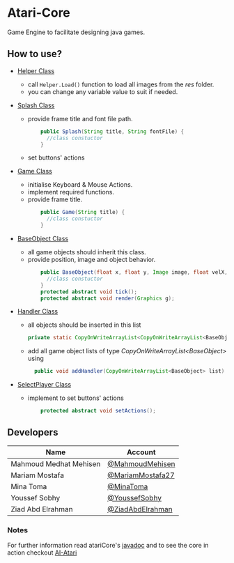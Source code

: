# Atari-Core
Game Engine to facilitate designing java games.

## How to use?
- [Helper Class](https://github.com/MinaToma/Atari-Core/blob/master/src/atariCore/Helper.java)
  - call `Helper.Load()` function to load all images from the _res_ folder.
  - you can change any variable value to suit if needed.
  
- [Splash Class](https://github.com/MinaToma/Atari-Core/blob/master/src/atariCore/Splash.java)
  - provide frame title and font file path.
    ```java 
        public Splash(String title, String fontFile) {
          //class constuctor
        }
    ```
  - set buttons' actions
  
- [Game Class](https://github.com/MinaToma/Atari-Core/blob/master/src/atariCore/Game.java)
  - initialise Keyboard & Mouse Actions.
  - implement required functions.
  - provide frame title.
    ```java 
        public Game(String title) {
          //class constuctor
        }
    ```
- [BaseObject Class](https://github.com/MinaToma/Atari-Core/blob/master/src/atariCore/BaseObject.java)
  - all game objects should inherit this class.
   - provide position, image and object behavior.
      ```java 
          public BaseObject(float x, float y, Image image, float velX, float velY) {
            //class constuctor
          }    
          protected abstract void tick();    
          protected abstract void render(Graphics g);
      ```
- [Handler Class](https://github.com/MinaToma/Atari-Core/blob/master/src/atariCore/Handler.java)
  - all objects should be inserted in this list 
    ```java
    private static CopyOnWriteArrayList<CopyOnWriteArrayList<BaseObject>> object = new CopyOnWriteArrayList<>();
    ```
  - add all game object lists of type _CopyOnWriteArrayList\<BaseObject\>_ <br> 
  using
    ```java
      public void addHandler(CopyOnWriteArrayList<BaseObject> list)
    ```

- [SelectPlayer Class](https://github.com/MinaToma/Atari-Core/blob/master/src/atariCore/SelectPlayer.java)
  - implement to set buttons' actions 
    ```java
        protected abstract void setActions();
    ```

## Developers

| Name                     | Account                                                      |
| ------------------------ | ------------------------------------------------------------ |
| Mahmoud Medhat Mehisen   | [@MahmoudMehisen](https://github.com/MahmoudMehisen)         |
| Mariam Mostafa           | [@MariamMostafa27](https://github.com/MariamMostafa27)       |
| Mina Toma                | [@MinaToma](https://github.com/MinaToma)                     |
| Youssef Sobhy            | [@YoussefSobhy](https://github.com/youssefsobhy)             |
| Ziad Abd Elrahman        | [@ZiadAbdElrahman](https://github.com/ZiadAbdElrahman)       |


### Notes
For further information read atariCore's [javadoc](https://github.com/MinaToma/Atari-Core/tree/master/res/Javadoc) and to see the core in action checkout [AI-Atari](https://github.com/MinaToma/AI-Atari)
